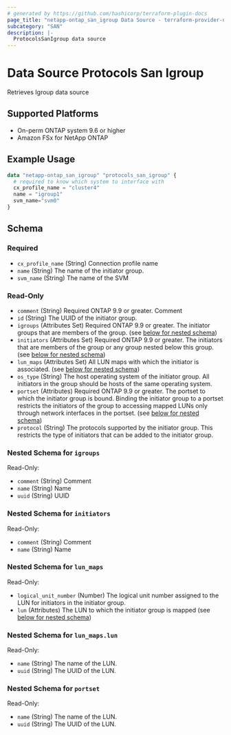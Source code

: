 ```yaml
---
# generated by https://github.com/hashicorp/terraform-plugin-docs
page_title: "netapp-ontap_san_igroup Data Source - terraform-provider-netapp-ontap"
subcategory: "SAN"
description: |-
  ProtocolsSanIgroup data source
---
```


# Data Source Protocols San Igroup
Retrieves Igroup data source

## Supported Platforms
* On-perm ONTAP system 9.6 or higher
* Amazon FSx for NetApp ONTAP

## Example Usage
```terraform
data "netapp-ontap_san_igroup" "protocols_san_igroup" {
  # required to know which system to interface with
  cx_profile_name = "cluster4"
  name = "igroup1"
  svm_name="svm0"
}
```

<!-- schema generated by tfplugindocs -->
## Schema

### Required

- `cx_profile_name` (String) Connection profile name
- `name` (String) The name of the initiator group.
- `svm_name` (String) The name of the SVM

### Read-Only

- `comment` (String) Required ONTAP 9.9 or greater. Comment
- `id` (String) The UUID of the initiator group.
- `igroups` (Attributes Set) Required ONTAP 9.9 or greater. The initiator groups that are members of the group. (see [below for nested schema](#nestedatt--igroups))
- `initiators` (Attributes Set) Required ONTAP 9.9 or greater. The initiators that are members of the group or any group nested below this group. (see [below for nested schema](#nestedatt--initiators))
- `lun_maps` (Attributes Set) All LUN maps with which the initiator is associated. (see [below for nested schema](#nestedatt--lun_maps))
- `os_type` (String) The host operating system of the initiator group. All initiators in the group should be hosts of the same operating system.
- `portset` (Attributes) Required ONTAP 9.9 or greater. The portset to which the initiator group is bound. Binding the initiator group to a portset restricts the initiators of the group to accessing mapped LUNs only through network interfaces in the portset. (see [below for nested schema](#nestedatt--portset))
- `protocol` (String) The protocols supported by the initiator group. This restricts the type of initiators that can be added to the initiator group.

<a id="nestedatt--igroups"></a>
### Nested Schema for `igroups`

Read-Only:

- `comment` (String) Comment
- `name` (String) Name
- `uuid` (String) UUID


<a id="nestedatt--initiators"></a>
### Nested Schema for `initiators`

Read-Only:

- `comment` (String) Comment
- `name` (String) Name


<a id="nestedatt--lun_maps"></a>
### Nested Schema for `lun_maps`

Read-Only:

- `logical_unit_number` (Number) The logical unit number assigned to the LUN for initiators in the initiator group.
- `lun` (Attributes) The LUN to which the initiator group is mapped (see [below for nested schema](#nestedatt--lun_maps--lun))

<a id="nestedatt--lun_maps--lun"></a>
### Nested Schema for `lun_maps.lun`

Read-Only:

- `name` (String) The name of the LUN.
- `uuid` (String) The UUID of the LUN.



<a id="nestedatt--portset"></a>
### Nested Schema for `portset`

Read-Only:

- `name` (String) The name of the LUN.
- `uuid` (String) The UUID of the LUN.


